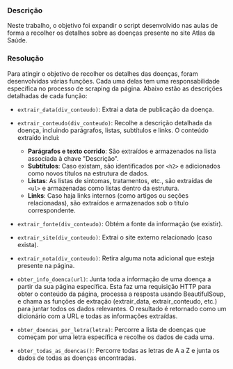 ### Descrição
Neste trabalho, o objetivo foi expandir o script desenvolvido nas aulas de forma a recolher os detalhes sobre as doenças presente no site Atlas da Saúde.

### Resolução 
Para atingir o objetivo de recolher os detalhes das doenças, foram desenvolvidas várias funções. Cada uma delas tem uma responsabilidade específica no processo de scraping da página. Abaixo estão as descrições detalhadas de cada função:

- `extrair_data(div_conteudo)`: Extrai a data de publicação da doença.

- `extrair_conteudo(div_conteudo)`: Recolhe a descrição detalhada da doença, incluindo parágrafos, listas, subtítulos e links. O conteúdo extraído inclui:
   
   - **Parágrafos e texto corrido**: São extraídos e armazenados na lista associada à chave "Descrição".
   - **Subtítulos**: Caso existam, são identificados por `<h2>` e adicionados como novos títulos na estrutura de dados.
   - **Listas**: As listas de sintomas, tratamentos, etc., são extraídas de `<ul>` e armazenadas como listas dentro da estrutura.
   - **Links**: Caso haja links internos (como artigos ou seções relacionadas), são extraídos e armazenados sob o título correspondente.

- `extrair_fonte(div_conteudo)`: Obtém a fonte da informação (se existir).

- `extrair_site(div_conteudo)`: Extrai o site externo relacionado (caso exista).

- `extrair_nota(div_conteudo)`: Retira alguma nota adicional que esteja presente na página.

- `obter_info_doenca(url)`: Junta toda a informação de uma doença a partir da sua página específica. Esta faz uma requisição HTTP para obter o conteúdo da página, processa a resposta usando BeautifulSoup, e chama as funções de extração (extrair_data, extrair_conteudo, etc.) para juntar todos os dados relevantes. O resultado é retornado como um dicionário com a URL e todas as informações extraídas.

- `obter_doencas_por_letra(letra)`: Percorre a lista de doenças que começam por uma letra específica e recolhe os dados de cada uma.

- `obter_todas_as_doencas()`: Percorre todas as letras de A a Z e junta os dados de todas as doenças encontradas.